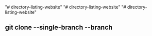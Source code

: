 "# directory-listing-website"
"# directory-listing-website"
"# directory-listing-website"

## git clone --single-branch --branch
